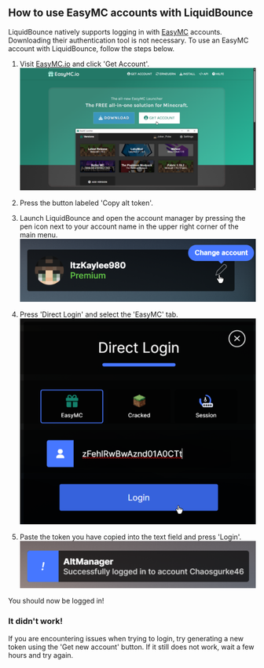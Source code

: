 ## How to use EasyMC accounts with LiquidBounce

LiquidBounce natively supports logging in with [EasyMC](https://easymc.io/) accounts. Downloading their authentication tool is not necessary. To use an EasyMC account with LiquidBounce, follow the steps below.

1. Visit [EasyMC.io](https://easymc.io/) and click 'Get Account'. <br>
![EasyMC homepage](/images/easymc/image_1.png)

2. Press the button labeled 'Copy alt token'.

3. Launch LiquidBounce and open the account manager by pressing the pen icon next to your account name in the upper right corner of the main menu. <br>
![Open LiquidBounce's account manager](/images/easymc/image_2.png)

4. Press 'Direct Login' and select the 'EasyMC' tab. <br>
![Enter your account token](/images/easymc/image_3.png)

5. Paste the token you have copied into the text field and press 'Login'. <br>
![Login sucess!](/images/easymc/image_4.png)

You should now be logged in!

### It didn't work!

If you are encountering issues when trying to login, try generating a new token using the 'Get new account' button. If it still does not work, wait a few hours and try again.